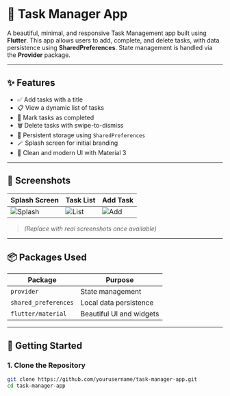 # 📝 Task Manager App

A beautiful, minimal, and responsive Task Management app built using **Flutter**. This app allows users to add, complete, and delete tasks, with data persistence using **SharedPreferences**. State management is handled via the **Provider** package.

---

## ✨ Features

- ✅ Add tasks with a title
- 📋 View a dynamic list of tasks
- 🔁 Mark tasks as completed
- 🗑️ Delete tasks with swipe-to-dismiss
- 💾 Persistent storage using `SharedPreferences`
- 🪄 Splash screen for initial branding
- 🎨 Clean and modern UI with Material 3

---

## 📱 Screenshots

| Splash Screen | Task List | Add Task |
|---------------|-----------|----------|
| ![Splash](https://via.placeholder.com/200x400?text=Splash+Screen) | ![List](https://via.placeholder.com/200x400?text=Task+List) | ![Add](https://via.placeholder.com/200x400?text=Add+Task+Dialog) |

> *(Replace with real screenshots once available)*

---

## 📦 Packages Used

| Package            | Purpose                          |
|--------------------|----------------------------------|
| `provider`         | State management                 |
| `shared_preferences` | Local data persistence          |
| `flutter/material` | Beautiful UI and widgets         |

---

## 🚀 Getting Started

### 1. Clone the Repository

```bash
git clone https://github.com/yourusername/task-manager-app.git
cd task-manager-app
